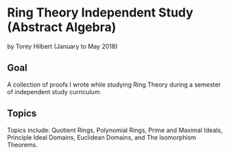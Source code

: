 # Ring Theory Independent Study (Abstract Algebra)
by Torey Hilbert (January to May 2018)

Goal
--------------------
A collection of proofs I wrote while studying Ring Theory during a semester of independent study curriculum.

Topics
--------------------
Topics include: Quotient Rings, Polynomial Rings, Prime and Maximal Ideals, Principle Ideal Domains, Euclidean Domains, and The Isomorphism Theorems.
